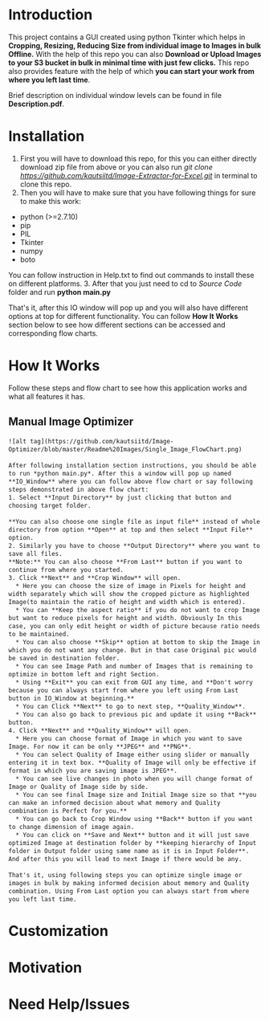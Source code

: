 # Introduction

This project contains a GUI created using python Tkinter which helps in **Cropping, Resizing, Reducing Size from individual image to Images in bulk Offline.** With the help of this repo you can also **Download or Upload Images to your S3 bucket in bulk in minimal time with just few clicks.** This repo also provides feature with the help of which **you can start your work from where you left last time**.

Brief description on individual window levels can be found in file **Description.pdf**.

# Installation

1. First you will have to download this repo, for this you can either directly download zip file from above or you can also run *git clone https://github.com/kautsiitd/Image-Extractor-for-Excel.git* in terminal to clone this repo.
2. Then you will have to make sure that you have following things for sure to make this work:
  * python (>=2.7.10)
  * pip
  * PIL
  * Tkinter
  * numpy
  * boto

  You can follow instruction in Help.txt to find out commands to install these on different platforms.
3. After that you just need to cd to *Source Code* folder and run **python main.py**

That's it, after this IO window will pop up and you will also have different options at top for different functionality. You can follow **How It Works** section below to see how different sections can be accessed and corresponding flow charts.

# How It Works
Follow these steps and flow chart to see how this application works and what all features it has.
## Manual Image Optimizer

    ![alt tag](https://github.com/kautsiitd/Image-Optimizer/blob/master/Readme%20Images/Single_Image_FlowChart.png)

    After following installation section instructions, you should be able to run *python main.py*. After this a window will pop up named **IO_Window** where you can follow above flow chart or say following steps demonstrated in above flow chart:
    1. Select **Input Directory** by just clicking that button and choosing target folder.

    **You can also choose one single file as input file** instead of whole directory from option **Open** at top and then select **Input File** option.
    2. Similarly you have to choose **Output Directory** where you want to save all files.
    **Note:** You can also choose **From Last** button if you want to continue from where you started.
    3. Click **Next** and **Crop Window** will open.
      * Here you can choose the size of image in Pixels for height and width separately which will show the cropped picture as highlighted Image(to maintain the ratio of height and width which is entered).
      * You can **Keep the aspect ratio** if you do not want to crop Image but want to reduce pixels for height and width. Obviously In this case, you can only edit height or width of picture because ratio needs to be maintained.
      * You can also choose **Skip** option at bottom to skip the Image in which you do not want any change. But in that case Original pic would be saved in destination folder.
      * You can see Image Path and number of Images that is remaining to optimize in bottom left and right Section.
      * Using **Exit** you can exit from GUI any time, and **Don't worry because you can always start from where you left using From Last button in IO_Window at beginning.**
      * You can Click **Next** to go to next step, **Quality_Window**.
      * You can also go back to previous pic and update it using **Back** button.
    4. Click **Next** and **Quality_Window** will open.
      * Here you can choose format of Image in which you want to save Image. For now it can be only **JPEG** and **PNG**.
      * You can select Quality of Image either using slider or manually entering it in text box. **Quality of Image will only be effective if format in which you are saving image is JPEG**.
      * You can see live changes in photo when you will change format of Image or Quality of Image side by side.
      * You can see final Image size and Initial Image size so that **you can make an informed decision about what memory and Quality combination is Perfect for you.**
      * You can go back to Crop Window using **Back** button if you want to change dimension of image again.
      * You can click on **Save and Next** button and it will just save optimized Image at destination folder by **keeping hierarchy of Input folder in Output folder using same name as it is in Input Folder**. And after this you will lead to next Image if there would be any.

    That's it, using following steps you can optimize single image or images in bulk by making informed decision about memory and Quality combination. Using From Last option you can always start from where you left last time.


# Customization


# Motivation


# Need Help/Issues
